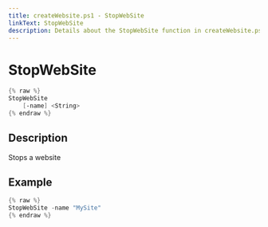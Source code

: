 ```yaml
---
title: createWebsite.ps1 - StopWebSite
linkText: StopWebSite
description: Details about the StopWebSite function in createWebsite.ps1 helper script
---
```


# StopWebSite

```PowerShell
{% raw %}
StopWebSite
    [-name] <String>
{% endraw %}
```

## Description

Stops a website

## Example

```PowerShell
{% raw %}
StopWebSite -name "MySite"
{% endraw %}
```
